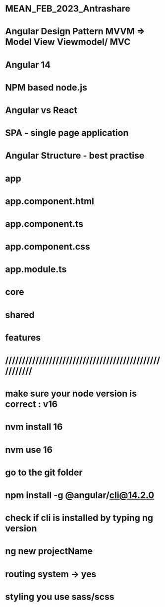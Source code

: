 # MEAN_FEB_2023_Antrashare
# Angular Design Pattern MVVM => Model View Viewmodel/ MVC
# Angular 14
# NPM based node.js
# Angular vs React
# SPA - single page application

# Angular Structure - best practise
# app 
# app.component.html
# app.component.ts
# app.component.css
# app.module.ts
# core
# shared
# features

# //////////////////////////////////////////////////////
# make sure your node version is correct : v16
# nvm install 16
# nvm use 16

# go to the git folder
# npm install -g @angular/cli@14.2.0
# check if cli is installed by typing ng version

# ng new projectName
# routing system -> yes
# styling you use sass/scss

